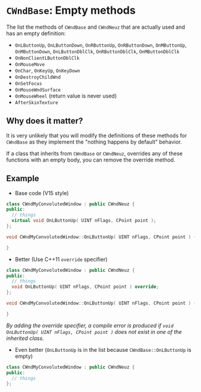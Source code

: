 # `CWndBase`: Empty methods

The list the methods of `CWndBase` and `CWndNeuz` that are actually used and has an empty definition:

- `OnLButtonUp`, `OnLButtonDown`, `OnRButtonUp`, `OnRButtonDown`, `OnMButtonUp`, `OnMButtonDown`, `OnLButtonDblClk`, `OnRButtonDblClk`, `OnMButtonDblClk`
- `OnNonClientLButtonDblClk`
- `OnMouseMove`
- `OnChar`, `OnKeyUp`, `OnKeyDown`
- `OnDestroyChildWnd`
- `OnSetFocus`
- `OnMouseWndSurface`
- `OnMouseWheel` (return value is never used)
- `AfterSkinTexture`


## Why does it matter?

It is very unlikely that you will modify the definitions of these methods for
`CWndBase` as they implement the "nothing happens by default" behavior.

If a class that inherits from `CWndBase` or `CWndNeuz`, overrides any of these
functions with an empty body, you can remove the override method.


## Example

- Base code (V15 style)

```cpp
class CWndMyConvolutedWindow : public CWndNeuz {
public:
  // things
  virtual void OnLButtonUp( UINT nFlags, CPoint point );
};

void CWndMyConvolutedWindow::OnLButtonUp( UINT nFlags, CPoint point ) {

}
```

- Better (Use C++11 `override` specifier)

```cpp
class CWndMyConvolutedWindow : public CWndNeuz {
public:
  // things
  void OnLButtonUp( UINT nFlags, CPoint point ) override;
};

void CWndMyConvolutedWindow::OnLButtonUp( UINT nFlags, CPoint point ) {

}
```

*By adding the override specifier, a compile error is produced if 
`void OnLButtonUp( UINT nFlags, CPoint point )` does not exist in one of the inherited
class.*

- Even better (`OnLButtonUp` is in the list because `CWndBase::OnLButtonUp` is empty)

```cpp
class CWndMyConvolutedWindow : public CWndNeuz {
public:
  // things
};
```

